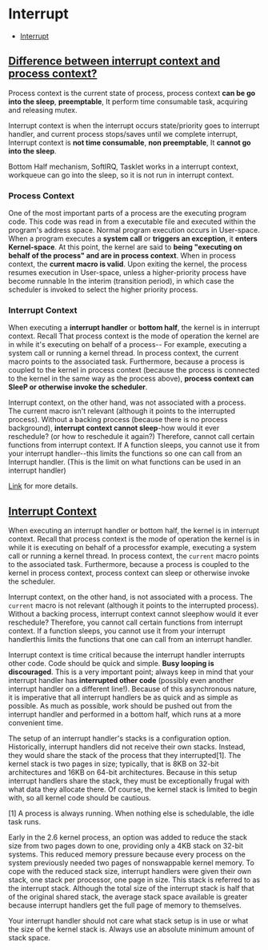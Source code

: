 # Interrupt

- [Interrupt](#interrupt)

## [Difference between interrupt context and process context?](https://stackoverflow.com/a/58005391)

Process context is the current state of process, process context **can be go into the sleep**, **preemptable**, It perform time consumable task, acquiring and releasing mutex.

Interrupt context is when the interrupt occurs state/priority goes to interrupt handler, and current process stops/saves until we complete interrupt, Interrupt context is **not time consumable**, **non preemptable**, It **cannot go into the sleep**.

Bottom Half mechanism, SoftIRQ, Tasklet works in a interrupt context, workqueue can go into the sleep, so it is not run in interrupt context.

### Process Context

One of the most important parts of a process are the executing program code. This code was read in from a executable file and executed within the program's address space. Normal program execution occurs in User-space. When a program executes a **system call** or **triggers an exception**, it **enters Kernel-space**. At this point, the kernel are said to **being "executing on behalf of the process" and are in process context**. When in process context, the **current macro is valid**. Upon exiting the kernel, the process resumes execution in User-space, unless a higher-priority process have become runnable In the interim (transition period), in which case the scheduler is invoked to select the higher priority process.

### Interrupt Context

When executing a **interrupt handler** or **bottom half**, the kernel is in interrupt context. Recall That process context is the mode of operation the kernel are in while it's executing on behalf of a process-- For example, executing a system call or running a kernel thread. In process context, the current macro points to the associated task. Furthermore, because a process is coupled to the kernel in process context (because the process is connected to the kernel in the same way as the process above), **process context can SleeP or otherwise invoke the scheduler**.

Interrupt context, on the other hand, was not associated with a process. The current macro isn't relevant (although it points to the interrupted process). Without a backing process (because there is no process background), **interrupt context cannot sleep**-how would it ever reschedule? (or how to reschedule it again?) Therefore, cannot call certain functions from interrupt context. If A function sleeps, you cannot use it from your interrupt handler--this limits the functions so one can call from an Interrupt handler. (This is the limit on what functions can be used in an interrupt handler)

[Link](https://topic.alibabacloud.com/a/summary-of-process-context-and-interrupt-context_8_8_30142056.html) for more details.

## [Interrupt Context](http://books.gigatux.nl/mirror/kerneldevelopment/0672327201/ch06lev1sec5.html)

When executing an interrupt handler or bottom half, the kernel is in interrupt context. Recall that process context is the mode of operation the kernel is in while it is executing on behalf of a processfor example, executing a system call or running a kernel thread. In process context, the `current` macro points to the associated task. Furthermore, because a process is coupled to the kernel in process context, process context can sleep or otherwise invoke the scheduler.

Interrupt context, on the other hand, is not associated with a process. The `current` macro is not relevant (although it points to the interrupted process). Without a backing process, interrupt context cannot sleephow would it ever reschedule? Therefore, you cannot call certain functions from interrupt context. If a function sleeps, you cannot use it from your interrupt handlerthis limits the functions that one can call from an interrupt handler.

Interrupt context is time critical because the interrupt handler interrupts other code. Code should be quick and simple. **Busy looping is discouraged**. This is a very important point; always keep in mind that your interrupt handler has **interrupted other code** (possibly even another interrupt handler on a different line!). Because of this asynchronous nature, it is imperative that all interrupt handlers be as quick and as simple as possible. As much as possible, work should be pushed out from the interrupt handler and performed in a bottom half, which runs at a more convenient time.

The setup of an interrupt handler's stacks is a configuration option. Historically, interrupt handlers did not receive their own stacks. Instead, they would share the stack of the process that they interrupted[1]. The kernel stack is two pages in size; typically, that is 8KB on 32-bit architectures and 16KB on 64-bit architectures. Because in this setup interrupt handlers share the stack, they must be exceptionally frugal with what data they allocate there. Of course, the kernel stack is limited to begin with, so all kernel code should be cautious.

[1] A process is always running. When nothing else is schedulable, the idle task runs.

Early in the 2.6 kernel process, an option was added to reduce the stack size from two pages down to one, providing only a 4KB stack on 32-bit systems. This reduced memory pressure because every process on the system previously needed two pages of nonswappable kernel memory. To cope with the reduced stack size, interrupt handlers were given their own stack, one stack per processor, one page in size. This stack is referred to as the interrupt stack. Although the total size of the interrupt stack is half that of the original shared stack, the average stack space available is greater because interrupt handlers get the full page of memory to themselves.

Your interrupt handler should not care what stack setup is in use or what the size of the kernel stack is. Always use an absolute minimum amount of stack space.
